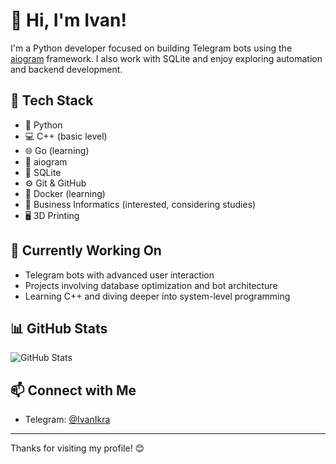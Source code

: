 # 👋 Hi, I'm Ivan!

I'm a Python developer focused on building Telegram bots using the [aiogram](https://docs.aiogram.dev/) framework. I also work with SQLite and enjoy exploring automation and backend development.

## 🧰 Tech Stack

- 🐍 Python
- 💻 C++ (basic level)
- 🌐 Go (learning)
- 🤖 aiogram
- 📂 SQLite
- ⚙️ Git & GitHub
-	🐳 Docker (learning)
-	🔧 Business Informatics (interested, considering studies)
-	🖥️ 3D Printing 

## 🚧 Currently Working On

- Telegram bots with advanced user interaction
- Projects involving database optimization and bot architecture
- Learning C++ and diving deeper into system-level programming

## 📊 GitHub Stats

![GitHub Stats](https://github-readme-stats.vercel.app/api?username=IvanIkra&show_icons=true&theme=tokyonight)

## 📫 Connect with Me

- Telegram: [@IvanIkra](https://t.me/IvanIkra)

---

Thanks for visiting my profile! 😊

